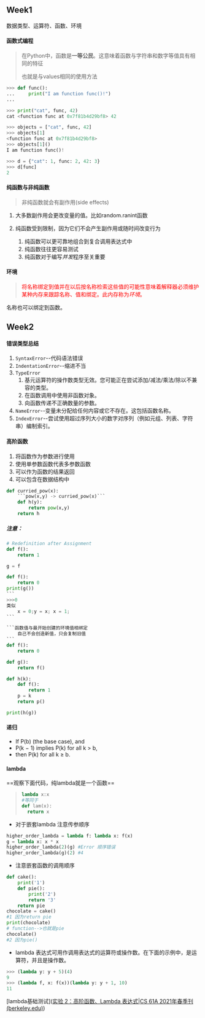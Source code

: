## Week1

数据类型、运算符、函数、环境

#### 函数式编程

> 在Python中，函数是**一等公民**。这意味着函数与字符串和数字等值具有相同的特征
>
> 也就是与values相同的使用方法

```python
>>> def func():
...     print("I am function func()!")
...

>>> print("cat", func, 42)
cat <function func at 0x7f81b4d29bf8> 42

>>> objects = ["cat", func, 42]
>>> objects[1]
<function func at 0x7f81b4d29bf8>
>>> objects[1]()
I am function func()!

>>> d = {"cat": 1, func: 2, 42: 3}
>>> d[func]
2
```

#### 纯函数与非纯函数

> 非纯函数就会有副作用(side effects)

1. 大多数副作用会更改变量的值。比如random.ranint函数

2. 纯函数受到限制，因为它们不会产生副作用或随时间改变行为
   1. 纯函数可以更可靠地组合到复合调用表达式中
   2. 纯函数往往更容易测试
   3. 纯函数对于编写*并发*程序至关重要

#### 环境

> <font color='red'>将名称绑定到值并在以后按名称检索这些值的可能性意味着解释器必须维护某种内存来跟踪名称、值和绑定。此内存称为*环境*。</font>

名称也可以绑定到函数。

## Week2

#### 错误类型总结

1. `SyntaxError`--代码语法错误
2. `IndentationError`--缩进不当
3. `TypeError`
   1. 基元运算符的操作数类型无效。您可能正在尝试添加/减法/乘法/除以不兼容的类型。
   2. 在函数调用中使用非函数对象。
   3. 向函数传递不正确数量的参数。
4. `NameError`--变量未分配给任何内容或它不存在。这包括函数名称。
5. `IndexError`--尝试使用超过序列大小的数字对序列（例如元组、列表、字符串）编制索引。

#### 高阶函数

1. 将函数作为参数进行使用
2. 使用单参数函数代表多参数函数
3. 可以作为函数的结果返回
4. 可以包含在数据结构中

```python
def curried_pow(x):
    ```pow(x,y) -> curried_pow(x)```
	def h(y):
        return pow(x,y)
	return h
```

##### 注意：

````python
# Redefinition after Assignment
def f():
	return 1

g = f

def f():
    return 0
print(g())
```
>>>0
类似 
	x = 0;y = x; x = 1;
```
````

````python
```函数值与最开始创建的环境值相绑定
	自己不会创造新值，只会复制旧值
```
def f():
	return 0

def g():
	return f()

def h(k):
	def f():
		return 1
	p = k
	return p()

print(h(g))
````

#### 递归

+  If P(b) (the base case), and
+  P(k − 1) implies P(k) for all k > b,
+  then P(k) for all k ≥ b.

#### lambda

==观察下面代码，纯lambda就是一个函数==

> ```python
> lambda x:x 
> #等同于
> def lam(x):
> 	return x
> ```

+ 对于嵌套lambda 注意传参顺序

```python
higher_order_lambda = lambda f: lambda x: f(x)
g = lambda x: x * x
higher_order_lambda(2)(g) #Error 顺序错误
higher_order_lambda(g)(2) #4
```

+ 注意嵌套函数的调用顺序

```python
def cake():
	print('1')
	def pie():
		print('2')
		return '3'
	return pie
chocolate = cake()
#1 因为return pie
print(chocolate)
# function-->也就是pie
chocolate()
#2 因为pie() 
```
+ lambda 表达式可用作调用表达式的运算符或操作数。在下面的示例中，是运算符，并且是操作数。

```python
>>> (lambda y: y + 5)(4)
9
>>> (lambda f, x: f(x))(lambda y: y + 1, 10)
11
```

[lambda基础测试]([实验 2：高阶函数、Lambda 表达式|CS 61A 2021年春季刊 (berkeley.edu)](https://inst.eecs.berkeley.edu/~cs61a/sp21/lab/lab02/))

